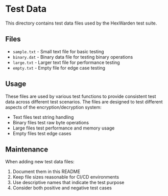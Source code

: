 # Test Data

This directory contains test data files used by the HexWarden test suite.

## Files

- `sample.txt` - Small text file for basic testing
- `binary.dat` - Binary data file for testing binary operations
- `large.txt` - Larger text file for performance testing
- `empty.txt` - Empty file for edge case testing

## Usage

These files are used by various test functions to provide consistent test data across different test scenarios. The files are designed to test different aspects of the encryption/decryption system:

- Text files test string handling
- Binary files test raw byte operations
- Large files test performance and memory usage
- Empty files test edge cases

## Maintenance

When adding new test data files:
1. Document them in this README
2. Keep file sizes reasonable for CI/CD environments
3. Use descriptive names that indicate the test purpose
4. Consider both positive and negative test cases